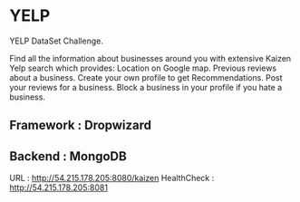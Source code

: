 YELP
====

YELP DataSet Challenge.

Find all the information about businesses around you with extensive Kaizen Yelp search which provides:
Location on Google map.
Previous reviews about a business.
Create your own profile to get Recommendations.
Post your reviews for a business.
Block a business in your profile if you hate a business.  

Framework : Dropwizard 
----------------------
Backend : MongoDB
-----------------

URL : http://54.215.178.205:8080/kaizen
HealthCheck : http://54.215.178.205:8081
